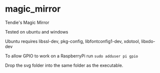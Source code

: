 # magic_mirror
Tendie's Magic Mirror

Tested on ubuntu and windows

Ubuntu requires libssl-dev, pkg-config, libfontconfig1-dev, xdotool, libxdo-dev

To allow GPIO to work on a RaspberryPi run ```sudo adduser pi gpio```

Drop the svg folder into the same folder as the executable.
